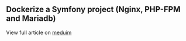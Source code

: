 Dockerize a Symfony project (Nginx, PHP-FPM and Mariadb)
----------------------

View full article on [meduim](https://medium.com/@aicha-fatrah/dockerize-a-symfony-project-nginx-php-fpm-and-mariadb-ab723c888394)

